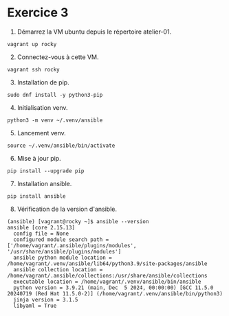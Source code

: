 # Exercice 3

1. Démarrez la VM ubuntu depuis le répertoire atelier-01.
```
vagrant up rocky
```

2. Connectez-vous à cette VM.
```
vagrant ssh rocky
```

3. Installation de pip.
```
sudo dnf install -y python3-pip
```

4. Initialisation venv.
```
python3 -m venv ~/.venv/ansible
```

5. Lancement venv.
```
source ~/.venv/ansible/bin/activate
```

6. Mise à jour pip.
```
pip install --upgrade pip
```

7. Installation ansible.
```
pip install ansible
```

8. Vérification de la version d'ansible.
```
(ansible) [vagrant@rocky ~]$ ansible --version
ansible [core 2.15.13]
  config file = None
  configured module search path = ['/home/vagrant/.ansible/plugins/modules', '/usr/share/ansible/plugins/modules']
  ansible python module location = /home/vagrant/.venv/ansible/lib64/python3.9/site-packages/ansible
  ansible collection location = /home/vagrant/.ansible/collections:/usr/share/ansible/collections
  executable location = /home/vagrant/.venv/ansible/bin/ansible
  python version = 3.9.21 (main, Dec  5 2024, 00:00:00) [GCC 11.5.0 20240719 (Red Hat 11.5.0-2)] (/home/vagrant/.venv/ansible/bin/python3)
  jinja version = 3.1.5
  libyaml = True
```